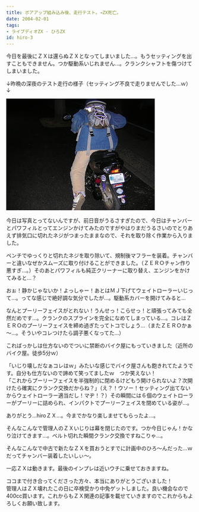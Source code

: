```yaml
---
title: ボアアップ組み込み後、走行テスト。→ZX死亡。
date: 2004-02-01
tags:
- ライブディオZX - ひろZX
id: hiro-3
---
```



<p class="sentence">今日を最後にＺＸは還らぬＺＸとなってしまいました...。もうセッティングを出すこともできません。つか駆動系いじれません...。クランクシャフトを傷つけてしまいました。</p>
<p class="sentence spacing10">↓昨晩の深夜のテスト走行の様子（セッティング不良で走りませんでした...ｗ）↓ </p>
<div class="center spacing"><img src="/photo/diary/2004.02.01_zx1.jpg" alt=""></div>
<p class="sentence">今日は写真とってないんですが、前日音がうるさすぎたので、今日はチャンバーとパワフィルとってエンジンかけてみたのですがやはりまだうるさいのでとりあえず排気口に切れたネジがつまったままなので、それを取り除く作業から入りました。</p>
<p class="sentence">ペンチでゆっくりと切れたネジを取り除いて、規制後マフラーを装着。チャンバーと違いなぜかスムーズに取り付けることができました。（ＺＥＲＯチャン作り悪すぎ...。）そのあとパワフィルも純正クリーナーに取り替え、エンジンをかけてみると...？</p>
<p class="sentence">おぉ！静かじゃないか！よっしゃー！あとはＭＪ下げてウェイトローラーいじって...。ってな感じで絶好調な気分でしたが...。駆動系カバーを開けてみると...</p>
<p class="sentence">なんとプーリーフェイスがとれない！うんせっ！こらせっ！と頑張ってみても全然だめです...。クランクのスプラインを完全になめてしまっている...。コレはＺＥＲＯのプーリーフェイスを締め過ぎたってトコでしょう...（またＺＥＲＯかぁ～...。そういやコレつけたら調子悪くなってた...）</p>
<p class="sentence">こればっかしは仕方ないのでついに禁断のバイク屋にもっていきました（近所のバイク屋。徒歩5分ｗ）</p>
<p class="sentence">「いじり壊しだなぁコレはｗ」みたいな感じでバイク屋さんも飽きれてたようです。自分も仕方ないので諦めて笑ってましたｗ　つか笑えない！<br>
「これからプーリーフェイスを半強制的に閉めるけどもう開けられないよ？次開けたら確実にクランク交換だからね？」（え？！ウソー！セッティング出てないからウェイトローラー適当だし！マヂ！？）その瞬間には６個のウェイトローラーがプーリーに詰められ、インパクトでプーリーフェイスを閉めている姿が...。</p>
<p class="sentence">ありがとう...hiroＺＸ...。今までかなり楽しませてもらったよ...。</p>
<p class="sentence">そんなこんなで管理人のＺＸいじりは幕を閉じたのです。つか今日じゃん！かなり泣けてきます...。ベルト切れた瞬間クランク交換ですねこりゃ...。</p>
<p class="sentence">そんなこんなで中古で新たなＺＸを買おうとすでに計画中のひろ～んだった...ｗ<br>だってチャンバー装着したいしぃ～。</p>
<p class="sentence">一応ＺＸは動きます。最後のインプレは近いウチに乗せておきますね。</p>
<p class="sentence">ココまで付き合ってくださった方々、本当にありがとうございました！<br>管理人はＺＸ壊れたこの日に卒検受かり中免ゲットしました。良い機会なので400cc買います。これからもＺＸ関連の記事を載せていきますのでこれからもよろしくお願い致します。</p>
